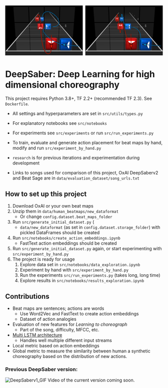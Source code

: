 ![Good and poor flow](misc/action_flow_horizontal.png)

# DeepSaber: Deep Learning for high dimensional choreography

This project requires Python 3.8+, TF 2.2+ (recommended TF 2.3). See `Dockerfile`.

- All settings and hyperparameters are set in `src/utils/types.py`
- For explanatory notebooks see `src/notebooks`
- For experiments see `src/experiments` or run `src/run_experiments.py`
- To train, evaluate and generate action placement for beat maps by hand, modify and run `src/experiment_by_hand.py`

- `research` is for previous iterations and experimentation during development  
- Links to songs used for comparison of this project, OxAI DeepSaberv2 and Beat Sage are in `data/evaluation_dataset/song_urls.txt`

## How to set up this project
1. Download OxAI or your own beat maps
2. Unzip them in `data/human_beatmaps/new_dataformat` 
    - Or change `config.dataset.beat_maps_folder`
3. Run `src/generate_initial_dataset.py` (
    - `data/new_dataformat` (as set in `config.dataset.storage_folder`) with pickled DataFrames should be created
4. Run `src/notebooks/create_action_embeddings.ipynb`
    - FastText action embeddings should be created
5. Run `src/generate_initial_dataset.py` again, or start experimenting with `src/experiment_by_hand.py`
6. The project is ready for usage
    1. Explore data set in `src/notebooks/data_exploration.ipynb`
    2. Experiment by hand with `src/experiment_by_hand.py`
    3. Run the experiments `src/run_experiments.py` (takes long, long time)
    4. Explore results in `src/notebooks/results_exploration.ipynb`
    
## Contributions
- Beat maps are sentences; actions are words
    - Use Word2Vec and FastText to create action embeddings
    - Dataset of action analogies
- Evaluation of new features for _Learning to choreograph_
    - Part of the song, difficulty, MFCC, etc.
- [Multi LSTM architecture](misc/multi_lstm.pdf)
    - Handles well multiple different input streams
- Local metric based on action embeddings
- Global metric to measure the similarity between human a synthetic choreography based on the distribution of new actions.

### Previous DeepSaber version:
![DeepSaberv1_GIF](misc/DeepSaber_long.gif)
Video of the current version coming soon.